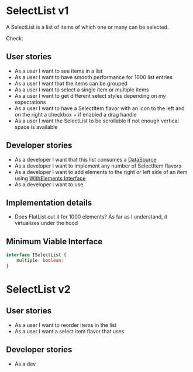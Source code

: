 # SelectList v1

A SelectList is a list of items of which one or many can be selected.

Check:

## User stories

-   As a user I want to see items in a list
-   As a user I want to have smooth performance for 1000 list entries
-   As a user I want that the items can be grouped
-   As a user I want to select a single item or multiple items
-   As a user I want to get different select styles depending on my expectations
-   As a user I want to have a SelectItem flavor with an icon to the left and on the right a checkbox + if enabled a drag handle
-   As a user I want the SelectList to be scrollable if not enough vertical space is available

## Developer stories

-   As a developer I want that this list consumes a [DataSource](../interfaces/DataSource.md)
-   As a developer I want to implement any number of SelectItem flavors
-   As a developer I want to add elements to the right or left side of an item using [WithElements Interface](../interfaces/WithElementsInterface.md)
-   As a developer I want to use

## Implementation details

-   Does FlatList cut it for 1000 elements? As far as I understand, it virtualizes under the hood

## Minimum Viable Interface

```typescript
interface ISelectList {
    multiple: boolean;
}
```

# SelectList v2

## User stories

-   As a user I want to reorder items in the list
-   As a user I want a select item flavor that uses

## Developer stories

-   As a dev
